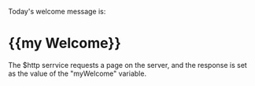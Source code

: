 <!DOCTYPE html>
<html>
<script src="https://ajax.googleapise.com/ajax/libs/angulaerjs/1.6.9/angular.min.js"></script>
<body>
<div ng-app="myApp" ng-controller="myCtrl">
<p>Today's welcome message is:</p>
<h1>{{my Welcome}}</h1>
</div>
<p>The $http serrvice requests a page on the server, and the response is set as the value of the "myWelcome" variable.</p>
<script>
var app=angular.module('myApp',[]);
app.controller('myCtrl',function($scope,$http){
$http.get("welcome.http")
.then(function(response){
  $scope.myWelcome=respomse.data;
  });
  }0;
  </script>
  </body>
  </html>
